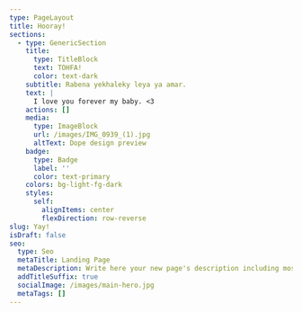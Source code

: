 ```yaml
---
type: PageLayout
title: Hooray!
sections:
  - type: GenericSection
    title:
      type: TitleBlock
      text: TOHFA!
      color: text-dark
    subtitle: Rabena yekhaleky leya ya amar.
    text: |
      I love you forever my baby. <3
    actions: []
    media:
      type: ImageBlock
      url: /images/IMG_0939_(1).jpg
      altText: Dope design preview
    badge:
      type: Badge
      label: ''
      color: text-primary
    colors: bg-light-fg-dark
    styles:
      self:
        alignItems: center
        flexDirection: row-reverse
slug: Yay!
isDraft: false
seo:
  type: Seo
  metaTitle: Landing Page
  metaDescription: Write here your new page's description including most relevant keywords.
  addTitleSuffix: true
  socialImage: /images/main-hero.jpg
  metaTags: []
---
```

